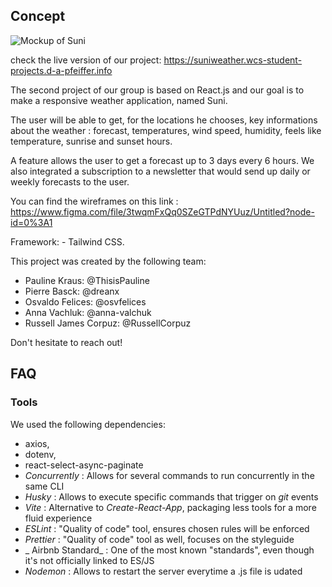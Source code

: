 ## Concept
![Mockup of Suni](https://user-images.githubusercontent.com/104513836/203733858-d0823380-991b-4fe7-aabd-db2ce1dec96e.jpg)

check the live version of our project: https://suniweather.wcs-student-projects.d-a-pfeiffer.info

The second project of our group is based on React.js and our goal is to make a responsive weather application, named Suni.

The user will be able to get, for the locations he chooses, key informations about the weather : forecast, temperatures, wind speed, humidity, feels like temperature, sunrise and sunset hours.

A feature allows the user to get a forecast up to 3 days every 6 hours.
We also integrated a subscription to a newsletter that would send up daily or weekly forecasts to the user.

You can find the wireframes on this link : https://www.figma.com/file/3twqmFxQq0SZeGTPdNYUuz/Untitled?node-id=0%3A1


Framework:
       - Tailwind CSS. 
       
This project was created by the following team:
  - Pauline Kraus: @ThisisPauline 
  - Pierre Basck: @dreanx 
  - Osvaldo Felices: @osvfelices 
  - Anna Vachluk: @anna-valchuk 
  - Russell James Corpuz: @RussellCorpuz

Don't hesitate to reach out! 

## FAQ

### Tools

We used the following dependencies:
- axios,
- dotenv,
- react-select-async-paginate
- _Concurrently_ : Allows for several commands to run concurrently in the same CLI
- _Husky_ : Allows to execute specific commands that trigger on _git_ events
- _Vite_ : Alternative to _Create-React-App_, packaging less tools for a more fluid experience
- _ESLint_ : "Quality of code" tool, ensures chosen rules will be enforced
- _Prettier_ : "Quality of code" tool as well, focuses on the styleguide
- _ Airbnb Standard_ : One of the most known "standards", even though it's not officially linked to ES/JS
- _Nodemon_ : Allows to restart the server everytime a .js file is udated

